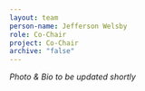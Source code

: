 ```yaml
---
layout: team
person-name: Jefferson Welsby
role: Co-Chair
project: Co-Chair
archive: "false"
---
```

*P﻿hoto & Bio to be updated shortly*
